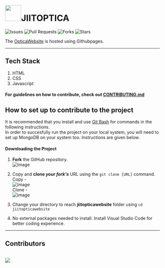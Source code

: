 # <img src="https://github.com/jiitopticachapter/jiitopticawebsite/blob/main/images/favicon-16x16.png" width="52">JIITOPTICA


![Issues](https://img.shields.io/github/issues/jiitopticachapter/jiitopticawebsite)
![Pull Requests](https://img.shields.io/github/issues-pr/jiitopticachapter/jiitopticawebsite?)
![Forks](https://img.shields.io/github/forks/jiitopticachapter/jiitopticawebsite)
![Stars](https://img.shields.io/github/stars/jiitopticachapter/jiitopticawebsite)

The [OpticaWebsite](https://www.jiitopticachapter.com/) is hosted using Githubpages.

---
## Tech Stack
1. HTML
2. CSS
3. Javascript

#### For guidelines on how to contribute, check out [CONTRIBUTING.md](https://github.com/jiitopticachapter/jiitopticawebsite/blob/main/CONTRIBUTING.md) 

## How to set up to contribute to the project
It is recommended that you install and use [Git Bash](https://git-scm.com/downloads) for commands in the following instructions.  
In order to succesfully run the project on your local system, you will need to set up MongoDB on your system too. Instructions are given below.  

#### Downloading the Project

1. **Fork** the GitHub repository.  
   ![image](https://user-images.githubusercontent.com/70942982/143769515-719cdb62-3b85-4d55-8577-ca6a5cdbc4bb.png)

2. Copy and **clone *your fork's*** URL using the `git clone [URL]` command. <br/>
   Copy - <br/>
   ![image](https://github.com/jiitopticachapter/jiitopticawebsite/blob/main/images/git-link.png) <br/>
   Clone - <br/>
   ![image](https://github.com/jiitopticachapter/jiitopticawebsite/blob/main/images/git-clone.png)

3. Change your directory to reach **jiitopticawebsite** folder using `cd jiitopticawebsite`

4. No external packages needed to install.
Install Visual Studio Code for better coding experience.


---


## Contributors
<br>
<a href="https://github.com/jiitopticachapter/jiitopticawebsite/graphs/contributors">
  <img src="https://contrib.rocks/image?repo=jiitopticachapter/jiitopticawebsite" />
</a>
<br>

